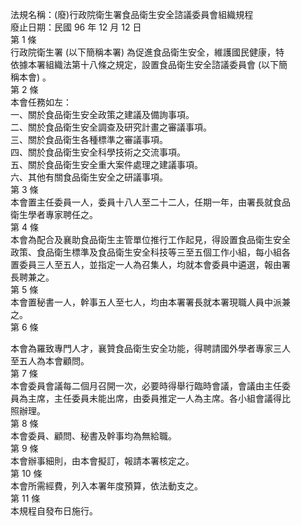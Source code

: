 法規名稱：(廢)行政院衛生署食品衛生安全諮議委員會組織規程  
廢止日期：民國 96 年 12 月 12 日  
第 1 條  
行政院衛生署 (以下簡稱本署) 為促進食品衛生安全，維護國民健康，特  
依據本署組織法第十八條之規定，設置食品衛生安全諮議委員會 (以下簡  
稱本會) 。  
第 2 條  
本會任務如左：  
一、關於食品衛生安全政策之建議及備詢事項。  
二、關於食品衛生安全調查及研究計畫之審議事項。  
三、關於食品衛生各種標準之審議事項。  
四、關於食品衛生安全科學技術之交流事項。  
五、關於食品衛生安全重大案件處理之建議事項。  
六、其他有關食品衛生安全之研議事項。  
第 3 條  
本會置主任委員一人，委員十八人至二十二人，任期一年，由署長就食品  
衛生學者專家聘任之。  
第 4 條  
本會為配合及襄助食品衛生主管單位推行工作起見，得設置食品衛生安全  
政策、食品衛生標準及食品衛生安全科技等三至五個工作小組，每小組各  
置委員三人至五人，並指定一人為召集人，均就本會委員中遴選，報由署  
長聘兼之。  
第 5 條  
本會置秘書一人，幹事五人至七人，均由本署署長就本署現職人員中派兼  
之。  
第 6 條  


本會為羅致專門人才，襄贊食品衛生安全功能，得聘請國外學者專家三人  
至五人為本會顧問。  
第 7 條  
本會委員會議每二個月召開一次，必要時得舉行臨時會議，會議由主任委  
員為主席，主任委員未能出席，由委員推定一人為主席。各小組會議得比  
照辦理。  
第 8 條  
本會委員、顧問、秘書及幹事均為無給職。  
第 9 條  
本會辦事細則，由本會擬訂，報請本署核定之。  
第 10 條  
本會所需經費，列入本署年度預算，依法動支之。  
第 11 條  
本規程自發布日施行。  



